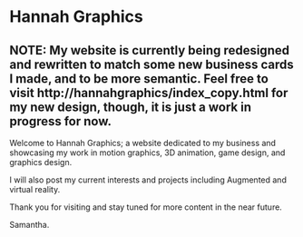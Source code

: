 # Hannah Graphics

NOTE: My website is currently being redesigned and rewritten to match some new business cards I made, and to be more semantic.
Feel free to visit http://hannahgraphics/index_copy.html for my new design, though, it is just a work in progress for now.
---
Welcome to Hannah Graphics; a website dedicated to my business and showcasing my work in motion graphics, 3D animation, game design, and graphics design.

I will also post my current interests and projects including Augmented and virtual reality.

Thank you for visiting and stay tuned for more content in the near future.

Samantha.
